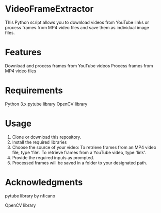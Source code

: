 # VideoFrameExtractor

This Python script allows you to download videos from YouTube links or process frames from MP4 video files and save them as individual image files.

# Features

Download and process frames from YouTube videos
Process frames from MP4 video files

# Requirements

Python 3.x
pytube library
OpenCV library

# Usage
1. Clone or download this repository.
2. Install the required libraries
3. Choose the source of your video:
   To retrieve frames from an MP4 video file, type 'file'.
   To retrieve frames from a YouTube video, type 'link'.
4. Provide the required inputs as prompted.
5. Processed frames will be saved in a folder to your designated path.

# Acknowledgments
pytube library by nficano

OpenCV library
